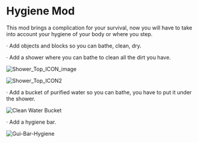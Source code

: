 # Hygiene Mod
 This mod brings a complication for your survival, now you will have to take into account your hygiene of your body or where you step.

· Add objects and blocks so you can bathe, clean, dry.

· Add a shower where you can bathe to clean all the dirt you have.	

![Shower_Top_ICON_image](https://user-images.githubusercontent.com/60050016/159534206-43c4a35d-1ea0-4b52-803d-8be0daf7eb5f.png)

![Shower_Top_ICON2](https://user-images.githubusercontent.com/60050016/159534293-707179fc-3103-4474-a386-bb54c6a027d6.png)

· Add a bucket of purified water so you can bathe, you have to put it under the shower.

![Clean Water Bucket](https://user-images.githubusercontent.com/60050016/159534695-2f195f32-3ba3-49a9-93ca-7ce5eef2d98e.png)

· Add a hygiene bar.

![Gui-Bar-Hygiene](https://user-images.githubusercontent.com/60050016/159534940-f2bda38f-f35b-4783-8f78-980c0e0bbb7e.png)
